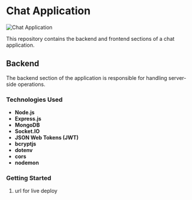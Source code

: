 
# Chat Application

![Chat Application](https://your-image-url.com)

This repository contains the backend and frontend sections of a chat application.

## Backend

The backend section of the application is responsible for handling server-side operations.

### Technologies Used

- **Node.js**
- **Express.js**
- **MongoDB**
- **Socket.IO**
- **JSON Web Tokens (JWT)**
- **bcryptjs**
- **dotenv**
- **cors**
- **nodemon**

### Getting Started

1. url for live deploy 
